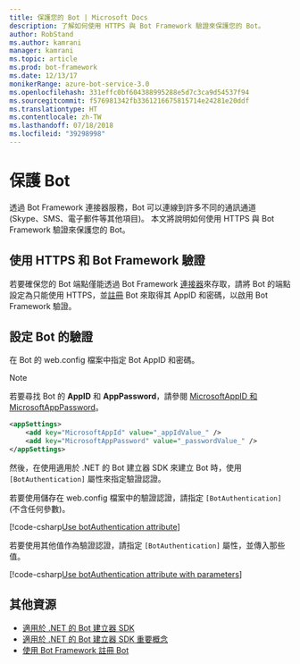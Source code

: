 ```yaml
---
title: 保護您的 Bot | Microsoft Docs
description: 了解如何使用 HTTPS 與 Bot Framework 驗證來保護您的 Bot。
author: RobStand
ms.author: kamrani
manager: kamrani
ms.topic: article
ms.prod: bot-framework
ms.date: 12/13/17
monikerRange: azure-bot-service-3.0
ms.openlocfilehash: 331effc0bf604388995288e5d7c3ca9d54537f94
ms.sourcegitcommit: f576981342fb3361216675815714e24281e20ddf
ms.translationtype: HT
ms.contentlocale: zh-TW
ms.lasthandoff: 07/18/2018
ms.locfileid: "39298998"
---
```

# <a name="secure-your-bot"></a>保護 Bot

透過 Bot Framework 連接器服務，Bot 可以連線到許多不同的通訊通道 (Skype、SMS、電子郵件等其他項目)。 本文將說明如何使用 HTTPS 與 Bot Framework 驗證來保護您的 Bot。

## <a name="use-https-and-bot-framework-authentication"></a>使用 HTTPS 和 Bot Framework 驗證

若要確保您的 Bot 端點僅能透過 Bot Framework [連接器](bot-builder-dotnet-concepts.md#connector)來存取，請將 Bot 的端點設定為只能使用 HTTPS，並[註冊](~/bot-service-quickstart-registration.md) Bot 來取得其 AppID 和密碼，以啟用 Bot Framework 驗證。 

## <a name="configure-authentication-for-your-bot"></a>設定 Bot 的驗證

在 Bot 的 web.config 檔案中指定 Bot AppID 和密碼。 

> [!NOTE]
> 若要尋找 Bot 的 **AppID** 和 **AppPassword**，請參閱 [MicrosoftAppID 和 MicrosoftAppPassword](~/bot-service-manage-overview.md#microsoftappid-and-microsoftapppassword)。

```xml
<appSettings>
    <add key="MicrosoftAppId" value="_appIdValue_" />
    <add key="MicrosoftAppPassword" value="_passwordValue_" />
</appSettings>
```

然後，在使用適用於 .NET 的 Bot 建立器 SDK 來建立 Bot 時，使用 `[BotAuthentication]` 屬性來指定驗證認證。 

若要使用儲存在 web.config 檔案中的驗證認證，請指定 `[BotAuthentication]` (不含任何參數)。

[!code-csharp[Use botAuthentication attribute](../includes/code/dotnet-security.cs#attribute1)]

若要使用其他值作為驗證認證，請指定 `[BotAuthentication]` 屬性，並傳入那些值。

[!code-csharp[Use botAuthentication attribute with parameters](../includes/code/dotnet-security.cs#attribute2)]

## <a name="additional-resources"></a>其他資源

- [適用於 .NET 的 Bot 建立器 SDK](bot-builder-dotnet-overview.md)
- [適用於 .NET 的 Bot 建立器 SDK 重要概念](bot-builder-dotnet-concepts.md)
- [使用 Bot Framework 註冊 Bot](~/bot-service-quickstart-registration.md)